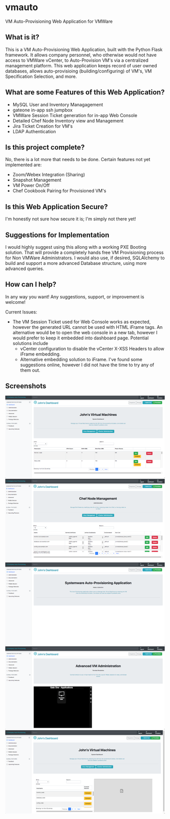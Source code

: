 # vmauto
VM Auto-Provisioning Web Application for VMWare

## What is it?
This is a VM Auto-Provisioning Web Application, built with the Python Flask framework.  It allows company personnel, who otherwise would
not have access to VMWare vCenter, to Auto-Provision VM's via a centralized management platform.  This web application keeps record of 
user owned databases, allows auto-provisioing (building/configuring) of VM's, VM Specification Selection, and more.

## What are some Features of this Web Application?
- MySQL User and Inventory Managagement
- gateone in-app ssh jumpbox
- VMWare Session Ticket generation for in-app Web Console 
- Detailed Chef Node Inventory view and Management
- Jira Ticket Creation for VM's
- LDAP Authentication

## Is this project complete?
No, there is a lot more that needs to be done.  Certain features not yet implemented are:
- Zoom/Webex Integration (Sharing)
- Snapshot Management
- VM Power On/Off
- Chef Cookbook Pairing for Provisioned VM's

## Is this Web Application Secure?
I'm honestly not sure how secure it is; I'm simply not there yet!

## Suggestions for Implementation
I would highly suggest using this allong with a working PXE Booting solution.  That will provide a completely hands free VM Provisioning
process for Non VMWare Administrators.  I would also use, if desired, SQLAlchemy to build and support a more advanced Database structure, 
using more advanced queries.

## How can I help?
In any way you want!  Any suggestions, support, or improvement is welcome!

Current Issues:
- The VM Session Ticket used for Web Console works as expected, however the generated URL cannot be used with HTML iFrame tags.  An alternative would be to open the web console in a new tab, however I would prefer to keep it embedded into dashboard page.  Potential solutions include
  - vCenter configuration to disable the vCenter X-XSS Headers to allow iFrame embedding.
  - Alternative embedding solution to iFrame.  I've found some suggestions online, however I did not have the time to try any of them   out.

## Screenshots
![Alt text](/screenshots/screen02.png "User Dashboard")
![Alt text](/screenshots/screen03.png "Chef Admin")
![Alt text](/screenshots/screen04.png "Home Screen")
![Alt text](/screenshots/screen05.png "Jump Box")
![Alt text](/screenshots/screen06.png "Web Console")
